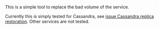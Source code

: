 This is a simple tool to replace the bad volume of the service.

Currently this is simply tested for Cassandra, see [issue Cassandra replica restoration](https://github.com/jazzl0ver/firecamp/pkg/issues/14). Other services are not tested.
